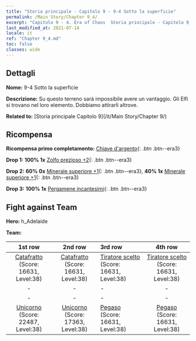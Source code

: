 ```yaml
---
title: "Storia principale - Capitolo 9 - 9-4 Sotto la superficie"
permalink: /Main Story/Chapter 9_4/
excerpt: "Capitolo 9 - 4. Era of Chaos  Storia principale - Capitolo 9_4. 9-4 Sotto la superficie"
last_modified_at: 2021-07-14
locale: it
ref: "Chapter 9_4.md"
toc: false
classes: wide
---
```


## Dettagli

 **Nome:** 9-4 Sotto la superficie

 **Descrizione:** Su questo terreno sarà impossibile avere un vantaggio. Gli Elfi si trovano nel loro elemento. Dobbiamo attirarli altrove.

 **Related to:** [Storia principale Capitolo 9](/it/Main Story/Chapter 9/)

## Ricompensa

 **Ricompensa primo completamento:** [Chiave d'argento](/ItemsIT/con_693/){: .btn .btn--era3}

 **Drop 1:** **100% 1x** [Zolfo prezioso +2](/ItemsIT/mat_29/){: .btn .btn--era3}

 **Drop 2:** **60% 0x** [Minerale superiore +1](/ItemsIT/mat_19/){: .btn .btn--era3}, **40% 1x** [Minerale superiore +1](/ItemsIT/mat_19/){: .btn .btn--era3}

 **Drop 3:** **100% 1x** [Pergamene incantesimi](/ItemsIT/con_694/){: .btn .btn--era3}


## Fight against Team
 **Hero:** h_Adelaide

 **Team:**


  | 1st row | 2nd row | 3rd row | 4th row |
  |:----:|:----:|:----|:----:|
  | [Catafratto](/it/units/Cavalier/) (Score: 16631, Level:38)  | [Catafratto](/it/units/Cavalier/) (Score: 16631, Level:38)  | [Tiratore scelto](/it/units/Marksman/) (Score: 16631, Level:38)  | [Tiratore scelto](/it/units/Marksman/) (Score: 16631, Level:38)  |
  | - | - | - | - |
  | - | - | - | - |
  | [Unicorno](/it/units/Unicorn/) (Score: 22487, Level:38)  | [Unicorno](/it/units/Unicorn/) (Score: 17363, Level:38)  | [Pegaso](/it/units/Pegasus/) (Score: 16631, Level:38)  | [Pegaso](/it/units/Pegasus/) (Score: 16631, Level:38)  |


